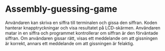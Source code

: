 # Assembly-guessing-game
Användaren kan skriva en siffra till terminalen och gissa den siffran. Koden hanterar knapptryckningar och visa resultatet på LCD-skärmen. Användaren matar in en siffra och programmet kontrollerar om siffran är den förväntade siffran. Om användaren gissar rätt, visas ett meddelande om att gissningen är korrekt, annars ett meddelande om att gissningen är felaktig.
